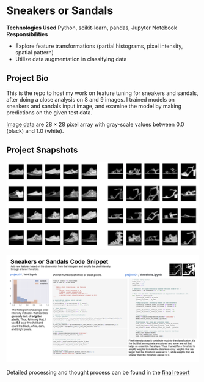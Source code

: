 # Sneakers or Sandals		
 

**Technologies Used** Python, scikit-learn, pandas, Jupyter Notebook   
**Responsibilities**
- Explore feature transformations (partial histograms, pixel intensity, spatial pattern)
- Utilize data augmentation in classifying data
    

## Project Bio

This is the repo to host my work on feature tuning for sneakers and sandals, after doing a close analysis on 8 and 9 images. I trained models on sneakers and sandals input image, and examine the model by making predictions on the given test data.  

[Image data](https://github.com/irina-wang/tufts/tree/main/cs135-machine-learning/work/project01/data_sneaker_vs_sandal) are 28 × 28 pixel array with gray-scale values between 0.0 (black) and 1.0 (white). 


## Project Snapshots

![](./final/Sneaker_or_sandals_projOverview.jpg)

![](./final/Sneaker_or_sandal_code_snippet.png)

Detailed processing and thought process can be found in the [final report](https://github.com/irina-wang/tufts/blob/main/cs135-machine-learning/work/project01/final/project01.pdf)